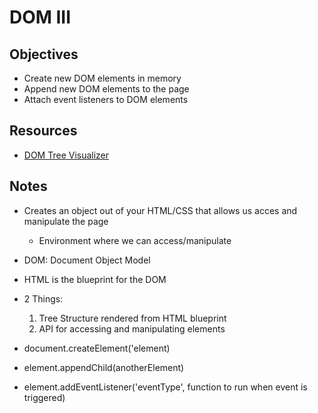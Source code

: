# DOM III

## Objectives

- Create new DOM elements in memory
- Append new DOM elements to the page
- Attach event listeners to DOM elements

## Resources

- [DOM Tree Visualizer](http://bioub.github.io/d3.DOMVisualizer/)

## Notes

- Creates an object out of your HTML/CSS that allows us acces and manipulate the page
    - Environment where we can access/manipulate
- DOM: Document Object Model
- HTML is the blueprint for the DOM
- 2 Things:
    1. Tree Structure rendered from HTML blueprint
    2. API for accessing and manipulating elements

- document.createElement('element)
- element.appendChild(anotherElement)
- element.addEventListener('eventType', function to run when event is triggered)